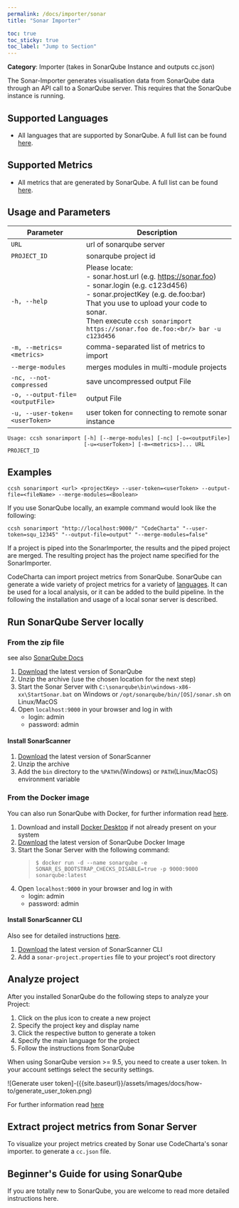 ```yaml
---
permalink: /docs/importer/sonar
title: "Sonar Importer"

toc: true
toc_sticky: true
toc_label: "Jump to Section"
---
```


**Category**: Importer (takes in SonarQube Instance and outputs cc.json)

The Sonar-Importer generates visualisation data from SonarQube data through an API call to a SonarQube server. This requires that the SonarQube instance is running.

## Supported Languages

- All languages that are supported by SonarQube. A full list can be found [here](https://docs.sonarsource.com/sonarqube/latest/analyzing-source-code/languages/overview/).

## Supported Metrics

- All metrics that are generated by SonarQube. A full list can be found [here](https://docs.sonarsource.com/sonarqube/latest/user-guide/code-metrics/metrics-definition/).

## Usage and Parameters

| Parameter                        | Description                                                                                                                                                                                                                                                                    |
| -------------------------------- | ------------------------------------------------------------------------------------------------------------------------------------------------------------------------------------------------------------------------------------------------------------------------------ |
| `URL`                            | url of sonarqube server                                                                                                                                                                                                                                                        |
| `PROJECT_ID`                     | sonarqube project id                                                                                                                                                                                                                                                           |
| `-h, --help`                     | Please locate:<br/> - sonar.host.url (e.g. https://sonar.foo)<br/> - sonar.login (e.g. c123d456)<br/> - sonar.projectKey (e.g. de.foo:bar)<br/> That you use to upload your code to sonar.<br/> Then execute `ccsh sonarimport https://sonar.foo de.foo:<br/> bar -u c123d456` |
| `-m, --metrics=<metrics>`        | comma-separated list of metrics to import                                                                                                                                                                                                                                      |
| `--merge-modules`                | merges modules in multi-module projects                                                                                                                                                                                                                                        |
| `-nc, --not-compressed`          | save uncompressed output File                                                                                                                                                                                                                                                  |
| `-o, --output-file=<outputFile>` | output File                                                                                                                                                                                                                                                                    |
| `-u, --user-token=<userToken>`   | user token for connecting to remote sonar instance                                                                                                                                                                                                                             |

```
Usage: ccsh sonarimport [-h] [--merge-modules] [-nc] [-o=<outputFile>]
                        [-u=<userToken>] [-m=<metrics>]... URL PROJECT_ID
```

## Examples

```
ccsh sonarimport <url> <projectKey> --user-token=<userToken> --output-file=<fileName> --merge-modules=<Boolean>
```

If you use SonarQube locally, an example command would look like the following:

```
ccsh sonarimport "http://localhost:9000/" "CodeCharta" "--user-token=squ_12345" "--output-file=output" "--merge-modules=false"
```

If a project is piped into the SonarImporter, the results and the piped project are merged. The resulting project has the project name specified for the SonarImporter.

CodeCharta can import project metrics from SonarQube. SonarQube can generate a wide variety of project metrics for a variety of [languages](https://www.sonarqube.org/features/multi-languages/). It can be used for a local analysis, or it can be added to the build pipeline. In the following the installation and usage of a local sonar server is described.

## Run SonarQube Server locally

### From the zip file

see also [SonarQube Docs](https://docs.sonarqube.org/latest/setup/get-started-2-minutes/)

1. [Download](https://www.sonarqube.org/downloads/) the latest version of SonarQube
2. Unzip the archive (use the chosen location for the next step)
3. Start the Sonar Server with
   `C:\sonarqube\bin\windows-x86-xx\StartSonar.bat` on Windows or
   `/opt/sonarqube/bin/[OS]/sonar.sh` on Linux/MacOS
4. Open `localhost:9000` in your browser and log in with
   - login: admin
   - password: admin

#### Install SonarScanner

1. [Download](https://docs.sonarqube.org/latest/analysis/scan/sonarscanner/) the latest version of SonarScanner
2. Unzip the archive
3. Add the `bin` directory to the `%PATH%`(Windows) or `PATH`(Linux/MacOS) environment variable

### From the Docker image

You can also run SonarQube with Docker, for further information read [here](https://hub.docker.com/_/sonarqube/).

1. Download and install [Docker Desktop](https://docs.docker.com/desktop/install/windows-install/) if not already present on your system
2. [Download](https://hub.docker.com/_/sonarqube/) the latest version of SonarQube Docker Image
3. Start the Sonar Server with the following command:
   > `$ docker run -d --name sonarqube -e SONAR_ES_BOOTSTRAP_CHECKS_DISABLE=true -p 9000:9000 sonarqube:latest`
4. Open `localhost:9000` in your browser and log in with
   - login: admin
   - password: admin

#### Install SonarScanner CLI

Also see for detailed instructions [here](https://docs.sonarqube.org/latest/analysis/scan/sonarscanner/).

1. [Download](https://hub.docker.com/r/sonarsource/sonar-scanner-cli) the latest version of SonarScanner CLI
2. Add a `sonar-project.properties` file to your project's root directory

## Analyze project

After you installed SonarQube do the following steps to analyze your Project:

1. Click on the plus icon to create a new project
2. Specify the project key and display name
3. Click the respective button to generate a token
4. Specify the main language for the project
5. Follow the instructions from SonarQube

When using SonarQube version >= 9.5, you need to create a user token. In your account settings select the security settings.

![Generate user token]-({{site.baseurl}}/assets/images/docs/how-to/generate_user_token.png)

For further information read [here](https://docs.sonarqube.org/latest/project-administration/project-existence/)

## Extract project metrics from Sonar Server

To visualize your project metrics created by Sonar use CodeCharta's sonar importer. to generate a `cc.json` file.

## Beginner's Guide for using SonarQube

If you are totally new to SonarQube, you are welcome to read more detailed instructions here.
